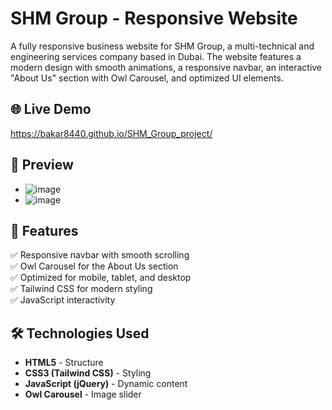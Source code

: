 # SHM Group - Responsive Website

A fully responsive business website for SHM Group, a multi-technical and engineering services company based in Dubai. The website features a modern design with smooth animations, a responsive navbar, an interactive "About Us" section with Owl Carousel, and optimized UI elements.

## 🌐 Live Demo
https://bakar8440.github.io/SHM_Group_project/

## 📸 Preview

* ![image](https://github.com/user-attachments/assets/e9fbce98-2426-42a1-a8b8-e7cdda0015f2)
* ![image](https://github.com/user-attachments/assets/0f9a0919-2751-4c85-b48c-be1b37f22ea3)



## 🚀 Features
✅ Responsive navbar with smooth scrolling  
✅ Owl Carousel for the About Us section  
✅ Optimized for mobile, tablet, and desktop  
✅ Tailwind CSS for modern styling  
✅ JavaScript interactivity  

## 🛠️ Technologies Used
- **HTML5** - Structure  
- **CSS3 (Tailwind CSS)** - Styling  
- **JavaScript (jQuery)** - Dynamic content  
- **Owl Carousel** - Image slider  
